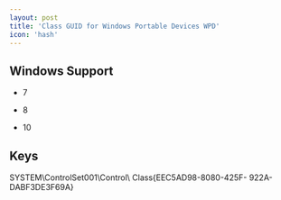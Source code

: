 ```yaml
---
layout: post
title: 'Class GUID for Windows Portable Devices WPD'
icon: 'hash'
---
```


## Windows Support

- 7

- 8

- 10



## Keys

SYSTEM\ControlSet001\Control\ Class\{EEC5AD98-8080-425F- 922A-DABF3DE3F69A}


